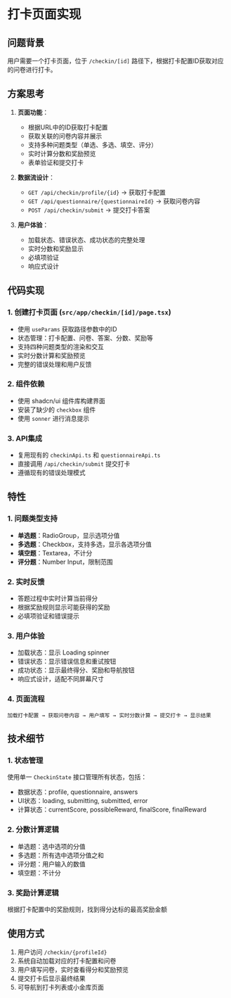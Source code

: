 # 打卡页面实现

## 问题背景
用户需要一个打卡页面，位于 `/checkin/[id]` 路径下，根据打卡配置ID获取对应的问卷进行打卡。

## 方案思考
1. **页面功能**：
   - 根据URL中的ID获取打卡配置
   - 获取关联的问卷内容并展示
   - 支持多种问题类型（单选、多选、填空、评分）
   - 实时计算分数和奖励预览
   - 表单验证和提交打卡

2. **数据流设计**：
   - `GET /api/checkin/profile/{id}` → 获取打卡配置
   - `GET /api/questionnaire/{questionnaireId}` → 获取问卷内容
   - `POST /api/checkin/submit` → 提交打卡答案

3. **用户体验**：
   - 加载状态、错误状态、成功状态的完整处理
   - 实时分数和奖励显示
   - 必填项验证
   - 响应式设计

## 代码实现

### 1. 创建打卡页面 (`src/app/checkin/[id]/page.tsx`)
- 使用 `useParams` 获取路径参数中的ID
- 状态管理：打卡配置、问卷、答案、分数、奖励等
- 支持四种问题类型的渲染和交互
- 实时分数计算和奖励预览
- 完整的错误处理和用户反馈

### 2. 组件依赖
- 使用 shadcn/ui 组件库构建界面
- 安装了缺少的 `checkbox` 组件
- 使用 `sonner` 进行消息提示

### 3. API集成
- 复用现有的 `checkinApi.ts` 和 `questionnaireApi.ts`
- 直接调用 `/api/checkin/submit` 提交打卡
- 遵循现有的错误处理模式

## 特性

### 1. 问题类型支持
- **单选题**：RadioGroup，显示选项分值
- **多选题**：Checkbox，支持多选，显示各选项分值
- **填空题**：Textarea，不计分
- **评分题**：Number Input，限制范围

### 2. 实时反馈
- 答题过程中实时计算当前得分
- 根据奖励规则显示可能获得的奖励
- 必填项验证和错误提示

### 3. 用户体验
- 加载状态：显示 Loading spinner
- 错误状态：显示错误信息和重试按钮
- 成功状态：显示最终得分、奖励和导航按钮
- 响应式设计，适配不同屏幕尺寸

### 4. 页面流程
```
加载打卡配置 → 获取问卷内容 → 用户填写 → 实时分数计算 → 提交打卡 → 显示结果
```

## 技术细节

### 1. 状态管理
使用单一 `CheckinState` 接口管理所有状态，包括：
- 数据状态：profile, questionnaire, answers
- UI状态：loading, submitting, submitted, error
- 计算状态：currentScore, possibleReward, finalScore, finalReward

### 2. 分数计算逻辑
- 单选题：选中选项的分值
- 多选题：所有选中选项分值之和
- 评分题：用户输入的数值
- 填空题：不计分

### 3. 奖励计算逻辑
根据打卡配置中的奖励规则，找到得分达标的最高奖励金额

## 使用方式
1. 用户访问 `/checkin/{profileId}` 
2. 系统自动加载对应的打卡配置和问卷
3. 用户填写问卷，实时查看得分和奖励预览
4. 提交打卡后显示最终结果
5. 可导航到打卡列表或小金库页面